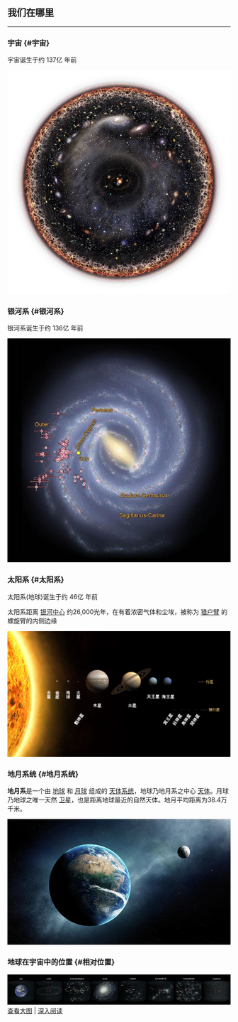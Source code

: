 ## 我们在哪里

---

### 宇宙 {#宇宙}

宇宙诞生于约 137亿 年前

![](/assets/observable-universe.png)

### 银河系 {#银河系}

银河系诞生于约 136亿 年前

![](/assets/milky-way.jpg)

### 

### 太阳系 {#太阳系}

太阳系\(地球\)诞生于约 46亿 年前

太阳系距离 [银河中心](https://zh.wikipedia.org/wiki/銀心) 约26,000光年，在有着浓密气体和尘埃，被称为 [猎户臂](https://zh.wikipedia.org/wiki/獵戶臂) 的螺旋臂的内侧边缘

![](/assets/solar-system.jpg)

### 地月系统 {#地月系统}

**地月系**是一个由 [地球](https://zh.wikipedia.org/wiki/%E5%9C%B0%E7%90%83) 和 [月球](https://zh.wikipedia.org/wiki/%E6%9C%88%E7%90%83) 组成的 [天体系统](https://zh.wikipedia.org/w/index.php?title=%E5%A4%A9%E4%BD%93%E7%B3%BB%E7%BB%9F&action=edit&redlink=1)，地球乃地月系之中心 [天体](https://zh.wikipedia.org/wiki/%E5%A4%A9%E4%BD%93%E5%88%97%E8%A1%A8)。月球乃地球之唯一天然 [卫星](https://zh.wikipedia.org/wiki/%E5%8D%AB%E6%98%9F)，也是距离地球最近的自然天体。地月平均距离为38.4万千米。

![](/assets/earth-and-moon.jpg)



### 地球在宇宙中的位置 {#相对位置}

![](/assets/where-are-we.png)[查看大图](https://zh.wikipedia.org/wiki/地球在宇宙中的位置#/media/File:地球在宇宙中的位置.jpeg) \| [深入阅读](https://zh.wikipedia.org/wiki/地球在宇宙中的位置)

